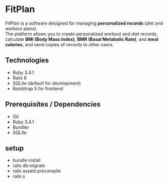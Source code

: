 # FitPlan

FitPlan is a software designed for managing **personalized records** (diet and workout plans).  
The platform allows you to create personalized workout and diet records, calculate **BMI (Body Mass Index)**, 
**BMR (Basal Metabolic Rate)**, and **meal calories**, and send copies of records to other users.

## Technologies

- Ruby 3.4.1  
- Rails 8
- SQLite (default for development)  
- Bootstrap 5 for frontend  

## Prerequisites / Dependencies

- Git  
- Ruby 3.4.1  
- Bundler  
- SQLite  

## setup
- bundle install
- rails db:migrate
- rails assets:precompile
- rails s

